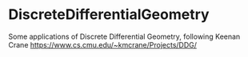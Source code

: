 # DiscreteDifferentialGeometry
Some applications of Discrete Differential Geometry, following Keenan Crane https://www.cs.cmu.edu/~kmcrane/Projects/DDG/
